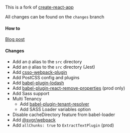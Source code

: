 This is a fork of [create-react-app](https://github.com/facebook/create-react-app)

All changes can be found on the `changes` branch

#### How to

[Blog post](https://amido.com/blog/custom-react-app/)

#### Changes

- Add an `@` alias to the `src` directory
- Add an `@` alias to the `src` directory (Jest)
- Add [csso-webpack-plugin](https://github.com/zoobestik/csso-webpack-plugin)
- Add PostCSS config and plugins
- Add [babel-plugin-lodash](https://github.com/lodash/babel-plugin-lodash)
- Add [babel-plugin-react-remove-properties](https://github.com/oliviertassinari/babel-plugin-react-remove-properties) (prod only)
- Add Sass support
- Multi Tenancy
  - Add [babel-plugin-tenant-resolver](https://github.com/MakakeCommunity/babel-plugin-tenant-resolver)
  - Add SASS Loader variables option
- Disable cacheDirectory feature from babel-loader
- Add [@svgr/webpack](https://github.com/smooth-code/svgr/tree/master/packages/webpack)
- Add `allChunks: true` to `ExtractTextPlugin` (prod)
